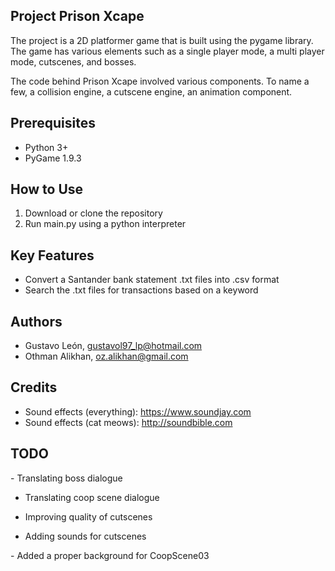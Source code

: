 Project Prison Xcape
--------------------

The project is a 2D platformer game that is built using the pygame library. The game has various elements such as a single player mode, a multi player mode, cutscenes, and bosses.

The code behind Prison Xcape involved various components. To name a few, a collision engine, a cutscene engine, an animation component.


Prerequisites
-------------
- Python 3+ 
- PyGame 1.9.3


How to Use
----------
1. Download or clone the repository
2. Run main.py using a python interpreter 


Key Features
------------
- Convert a Santander bank statement .txt files into .csv format
- Search the .txt files for transactions based on a keyword


Authors
-------
- Gustavo León, gustavol97_lp@hotmail.com
- Othman Alikhan, oz.alikhan@gmail.com


Credits
-------
- Sound effects (everything): https://www.soundjay.com
- Sound effects (cat meows): http://soundbible.com


TODO
----
​- Translating boss dialogue
- Translating coop scene dialogue

- Improving quality of cutscenes​
- Adding sounds for cutscenes

​- Added a proper background for CoopScene03


